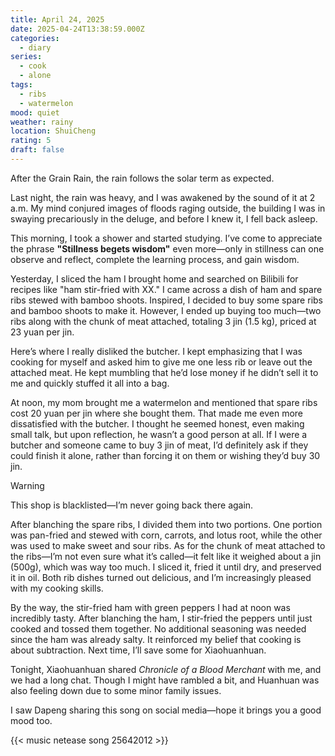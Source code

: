 ```yaml
---
title: April 24, 2025
date: 2025-04-24T13:38:59.000Z
categories:
  - diary
series:
  - cook
  - alone
tags:
  - ribs
  - watermelon
mood: quiet
weather: rainy
location: ShuiCheng
rating: 5
draft: false
---
```


After the Grain Rain, the rain follows the solar term as expected.  

Last night, the rain was heavy, and I was awakened by the sound of it at 2 a.m. My mind conjured images of floods raging outside, the building I was in swaying precariously in the deluge, and before I knew it, I fell back asleep.  

This morning, I took a shower and started studying. I’ve come to appreciate the phrase **"Stillness begets wisdom"** even more—only in stillness can one observe and reflect, complete the learning process, and gain wisdom.  

Yesterday, I sliced the ham I brought home and searched on Bilibili for recipes like "ham stir-fried with XX." I came across a dish of ham and spare ribs stewed with bamboo shoots. Inspired, I decided to buy some spare ribs and bamboo shoots to make it. However, I ended up buying too much—two ribs along with the chunk of meat attached, totaling 3 jin (1.5 kg), priced at 23 yuan per jin.  

Here’s where I really disliked the butcher. I kept emphasizing that I was cooking for myself and asked him to give me one less rib or leave out the attached meat. He kept mumbling that he’d lose money if he didn’t sell it to me and quickly stuffed it all into a bag.  

At noon, my mom brought me a watermelon and mentioned that spare ribs cost 20 yuan per jin where she bought them. That made me even more dissatisfied with the butcher. I thought he seemed honest, even making small talk, but upon reflection, he wasn’t a good person at all. If I were a butcher and someone came to buy 3 jin of meat, I’d definitely ask if they could finish it alone, rather than forcing it on them or wishing they’d buy 30 jin.  

> [!warning]  
> This shop is blacklisted—I’m never going back there again.  

After blanching the spare ribs, I divided them into two portions. One portion was pan-fried and stewed with corn, carrots, and lotus root, while the other was used to make sweet and sour ribs. As for the chunk of meat attached to the ribs—I’m not even sure what it’s called—it felt like it weighed about a jin (500g), which was way too much. I sliced it, fried it until dry, and preserved it in oil. Both rib dishes turned out delicious, and I’m increasingly pleased with my cooking skills.  

By the way, the stir-fried ham with green peppers I had at noon was incredibly tasty. After blanching the ham, I stir-fried the peppers until just cooked and tossed them together. No additional seasoning was needed since the ham was already salty. It reinforced my belief that cooking is about subtraction. Next time, I’ll save some for Xiaohuanhuan.  

Tonight, Xiaohuanhuan shared *Chronicle of a Blood Merchant* with me, and we had a long chat. Though I might have rambled a bit, and Huanhuan was also feeling down due to some minor family issues.  

I saw Dapeng sharing this song on social media—hope it brings you a good mood too.

{{< music netease song 25642012 >}}  



